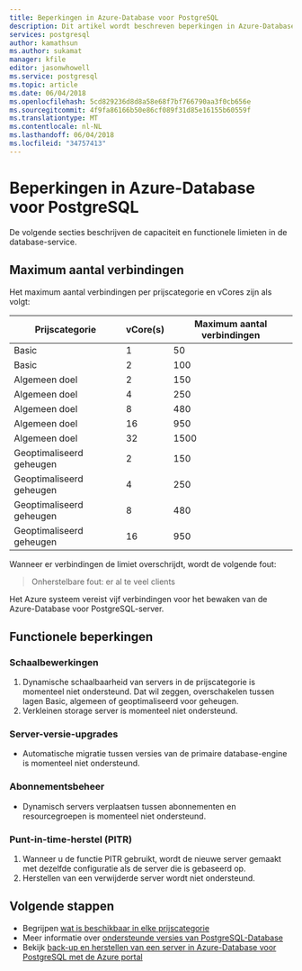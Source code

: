 ```yaml
---
title: Beperkingen in Azure-Database voor PostgreSQL
description: Dit artikel wordt beschreven beperkingen in Azure-Database voor PostgreSQL, zoals het aantal verbinding en opties voor opslag-engine.
services: postgresql
author: kamathsun
ms.author: sukamat
manager: kfile
editor: jasonwhowell
ms.service: postgresql
ms.topic: article
ms.date: 06/04/2018
ms.openlocfilehash: 5cd829236d8d8a58e68f7bf766790aa3f0cb656e
ms.sourcegitcommit: 4f9fa86166b50e86cf089f31d85e16155b60559f
ms.translationtype: MT
ms.contentlocale: nl-NL
ms.lasthandoff: 06/04/2018
ms.locfileid: "34757413"
---
```

# <a name="limitations-in-azure-database-for-postgresql"></a>Beperkingen in Azure-Database voor PostgreSQL
De volgende secties beschrijven de capaciteit en functionele limieten in de database-service.

## <a name="maximum-connections"></a>Maximum aantal verbindingen
Het maximum aantal verbindingen per prijscategorie en vCores zijn als volgt: 

|**Prijscategorie**| **vCore(s)**| **Maximum aantal verbindingen** |
|---|---|---|
|Basic| 1| 50 |
|Basic| 2| 100 |
|Algemeen doel| 2| 150|
|Algemeen doel| 4| 250|
|Algemeen doel| 8| 480|
|Algemeen doel| 16| 950|
|Algemeen doel| 32| 1500|
|Geoptimaliseerd geheugen| 2| 150|
|Geoptimaliseerd geheugen| 4| 250|
|Geoptimaliseerd geheugen| 8| 480|
|Geoptimaliseerd geheugen| 16| 950|

Wanneer er verbindingen de limiet overschrijdt, wordt de volgende fout:
> Onherstelbare fout: er al te veel clients

Het Azure systeem vereist vijf verbindingen voor het bewaken van de Azure-Database voor PostgreSQL-server. 

## <a name="functional-limitations"></a>Functionele beperkingen
### <a name="scale-operations"></a>Schaalbewerkingen
1.  Dynamische schaalbaarheid van servers in de prijscategorie is momenteel niet ondersteund. Dat wil zeggen, overschakelen tussen lagen Basic, algemeen of geoptimaliseerd voor geheugen.
2.  Verkleinen storage server is momenteel niet ondersteund.

### <a name="server-version-upgrades"></a>Server-versie-upgrades
- Automatische migratie tussen versies van de primaire database-engine is momenteel niet ondersteund.

### <a name="subscription-management"></a>Abonnementsbeheer
- Dynamisch servers verplaatsen tussen abonnementen en resourcegroepen is momenteel niet ondersteund.

### <a name="point-in-time-restore-pitr"></a>Punt-in-time-herstel (PITR)
1.  Wanneer u de functie PITR gebruikt, wordt de nieuwe server gemaakt met dezelfde configuratie als de server die is gebaseerd op.
2.  Herstellen van een verwijderde server wordt niet ondersteund.

## <a name="next-steps"></a>Volgende stappen
- Begrijpen [wat is beschikbaar in elke prijscategorie](concepts-pricing-tiers.md)
- Meer informatie over [ondersteunde versies van PostgreSQL-Database](concepts-supported-versions.md)
- Bekijk [back-up en herstellen van een server in Azure-Database voor PostgreSQL met de Azure portal](howto-restore-server-portal.md)
